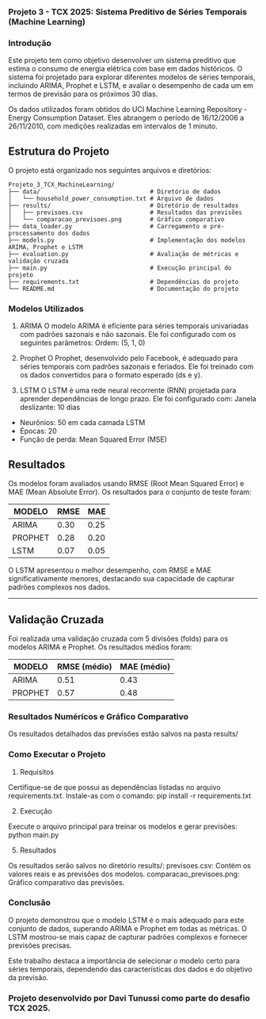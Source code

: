 ### Projeto 3 - TCX 2025: Sistema Preditivo de Séries Temporais (Machine Learning)

### Introdução

Este projeto tem como objetivo desenvolver um sistema preditivo que estima o consumo de energia elétrica com base em dados históricos. O sistema foi projetado para explorar diferentes modelos de séries temporais, incluindo ARIMA, Prophet e LSTM, e avaliar o desempenho de cada um em termos de previsão para os próximos 30 dias.

Os dados utilizados foram obtidos do UCI Machine Learning Repository - Energy Consumption Dataset. Eles abrangem o período de 16/12/2006 a 26/11/2010, com medições realizadas em intervalos de 1 minuto.

## Estrutura do Projeto

O projeto está organizado nos seguintes arquivos e diretórios:

```plaintext
Projeto_3_TCX_MachineLearning/
├── data/                               # Diretório de dados
│   └── household_power_consumption.txt # Arquivo de dados
├── results/                            # Diretório de resultados
│   ├── previsoes.csv                   # Resultados das previsões
│   └── comparacao_previsoes.png        # Gráfico comparativo
├── data_loader.py                      # Carregamento e pré-processamento dos dados
├── models.py                           # Implementação dos modelos ARIMA, Prophet e LSTM
├── evaluation.py                       # Avaliação de métricas e validação cruzada
├── main.py                             # Execução principal do projeto
├── requirements.txt                    # Dependências do projeto
└── README.md                           # Documentação do projeto
```

### Modelos Utilizados

1. ARIMA
O modelo ARIMA é eficiente para séries temporais univariadas com padrões sazonais e não sazonais. Ele foi configurado com os seguintes parâmetros:
Ordem: (5, 1, 0)

2. Prophet
O Prophet, desenvolvido pelo Facebook, é adequado para séries temporais com padrões sazonais e feriados. Ele foi treinado com os dados convertidos para o formato esperado (ds e y).

3. LSTM
O LSTM é uma rede neural recorrente (RNN) projetada para aprender dependências de longo prazo. Ele foi configurado com:
Janela deslizante: 10 dias
- Neurônios: 50 em cada camada LSTM
- Épocas: 20
- Função de perda: Mean Squared Error (MSE)

## Resultados

Os modelos foram avaliados usando RMSE (Root Mean Squared Error) e MAE (Mean Absolute Error). 
Os resultados para o conjunto de teste foram:

| MODELO  | RMSE | MAE |
|---------|------|-----|
| ARIMA   | 0.30 | 0.25 |
| PROPHET | 0.28 | 0.20 |
| LSTM    | 0.07 | 0.05 |

O LSTM apresentou o melhor desempenho, com RMSE e MAE significativamente menores, destacando sua capacidade de capturar padrões complexos nos dados.

---

## Validação Cruzada

Foi realizada uma validação cruzada com 5 divisões (folds) para os modelos ARIMA e Prophet. 
Os resultados médios foram:

| MODELO  | RMSE (médio) | MAE (médio) |
|---------|--------------|-------------|
| ARIMA   | 0.51         | 0.43        |
| PROPHET | 0.57         | 0.48        |

### Resultados Numéricos e Gráfico Comparativo

Os resultados detalhados das previsões estão salvos na pasta results/

### Como Executar o Projeto

1. Requisitos
   
Certifique-se de que possui as dependências listadas no arquivo requirements.txt. Instale-as com o comando:
pip install -r requirements.txt

2. Execução
   
Execute o arquivo principal para treinar os modelos e gerar previsões:
python main.py

5. Resultados

Os resultados serão salvos no diretório results/:
previsoes.csv: Contém os valores reais e as previsões dos modelos.
comparacao_previsoes.png: Gráfico comparativo das previsões.

### Conclusão

O projeto demonstrou que o modelo LSTM é o mais adequado para este conjunto de dados, superando ARIMA e Prophet em todas as métricas. O LSTM mostrou-se mais capaz de capturar padrões complexos e fornecer previsões precisas.

Este trabalho destaca a importância de selecionar o modelo certo para séries temporais, dependendo das características dos dados e do objetivo da previsão.

### Projeto desenvolvido por Davi Tunussi como parte do desafio TCX 2025.

